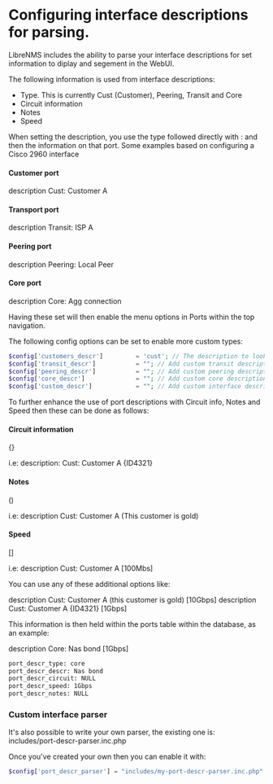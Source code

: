 # Configuring interface descriptions for parsing.

LibreNMS includes the ability to parse your interface descriptions for set information to diplay and segement in the WebUI.

The following information is used from interface descriptions:

 - Type. This is currently Cust (Customer), Peering, Transit and Core
 - Circuit information
 - Notes
 - Speed

When setting the description, you use the type followed directly with : and then the information on that port. Some examples based on 
configuring a Cisco 2960 interface

#### Customer port
description Cust: Customer A

#### Transport port
description Transit: ISP A

#### Peering port
description Peering: Local Peer

#### Core port
description Core: Agg connection

Having these set will then enable the menu options in Ports within the top navigation.

The following config options can be set to enable more custom types:

```php
$config['customers_descr']         = 'cust'; // The description to look for in ifDescr. Can be an array as well array('cust','cid');
$config['transit_descr']           = ""; // Add custom transit descriptions (can be an array)
$config['peering_descr']           = ""; // Add custom peering descriptions (can be an array)
$config['core_descr']              = ""; // Add custom core descriptions (can be an array)
$config['custom_descr']            = ""; // Add custom interface descriptions (can be an array)
```

To further enhance the use of port descriptions with Circuit info, Notes and Speed then these can be done as follows:

#### Circuit information

{}

i.e:
description: Cust: Customer A {ID4321}

#### Notes

()

i.e:
description Cust: Customer A (This customer is gold)

#### Speed

[]

i.e:
description Cust: Customer A [100Mbs]

You can use any of these additional options like:

description Cust: Customer A (this customer is gold) [10Gbps]
description Cust: Customer A {ID4321} [1Gbps]

This information is then held within the ports table within the database, as an example:

description Core: Nas bond [1Gbps]
```sh
port_descr_type: core
port_descr_descr: Nas bond
port_descr_circuit: NULL
port_descr_speed: 1Gbps
port_descr_notes: NULL
```

### Custom interface parser

It's also possible to write your own parser, the existing one is: includes/port-descr-parser.inc.php

Once you've created your own then you can enable it with:

```php
$config['port_descr_parser'] = "includes/my-port-descr-parser.inc.php";
```
